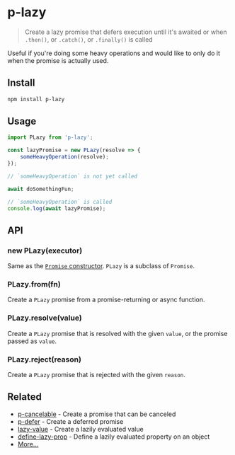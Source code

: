 # p-lazy

> Create a lazy promise that defers execution until it's awaited or when `.then()`, or `.catch()`, or `.finally()` is called

Useful if you're doing some heavy operations and would like to only do it when the promise is actually used.

## Install

```sh
npm install p-lazy
```

## Usage

```js
import PLazy from 'p-lazy';

const lazyPromise = new PLazy(resolve => {
	someHeavyOperation(resolve);
});

// `someHeavyOperation` is not yet called

await doSomethingFun;

// `someHeavyOperation` is called
console.log(await lazyPromise);
```

## API

### new PLazy(executor)

Same as the [`Promise` constructor](https://developer.mozilla.org/en/docs/Web/JavaScript/Reference/Global_Objects/Promise). `PLazy` is a subclass of `Promise`.

### PLazy.from(fn)

Create a `PLazy` promise from a promise-returning or async function.

### PLazy.resolve(value)

Create a `PLazy` promise that is resolved with the given `value`, or the promise passed as `value`.

### PLazy.reject(reason)

Create a `PLazy` promise that is rejected with the given `reason`.

## Related

- [p-cancelable](https://github.com/sindresorhus/p-cancelable) - Create a promise that can be canceled
- [p-defer](https://github.com/sindresorhus/p-defer) - Create a deferred promise
- [lazy-value](https://github.com/sindresorhus/lazy-value) - Create a lazily evaluated value
- [define-lazy-prop](https://github.com/sindresorhus/define-lazy-prop) - Define a lazily evaluated property on an object
- [More…](https://github.com/sindresorhus/promise-fun)
